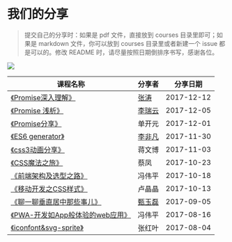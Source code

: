 # 我们的分享

>提交自己的分享时：如果是 pdf 文件，直接放到 courses 目录里即可；如果是 markdown 文件，你可以放到 courses 目录里或者新建一个 issue 都是可以的。修改 README 时，请尽量按照日期倒排序书写，感谢各位。

![](https://user-images.githubusercontent.com/1744713/33865765-2ce57ebe-df2e-11e7-9377-4eb9d7cca518.png)

课程名称 | 分享者 | 分享日期
--- | --- | ---
[《Promise深入理解》](https://github.com/jdf2e/share_course/issues/1) | [张涛](https://github.com/YeaseonZhang) | 2017-12-12
[《Promise 浅析》](http://slides.com/phoebe_li/promise) | [李瑞云](https://github.com/804607269) | 2017-12-05
[《Promise分享》](./courses/Promise分享.pdf) | 单开元 | 2017-12-01
[《ES6 generator》](./courses/ES6-generator.pdf) | [李非凡](https://github.com/Franslee) | 2017-11-30
[《css3动画分享》](./courses/css3动画分享.pdf) | 蒋文博 | 2017-11-03
[《CSS魔法之旅》](./courses/CSS魔法之旅.pdf) | 蔡凤 | 2017-10-23
[《前端架构及选型之路》](./courses/前端架构及选型之路.pdf) | 冯伟平 | 2017-10-18
[《移动开发之CSS样式》](./courses/移动开发之CSS样式.pdf) | 卢晶晶 | 2017-10-13
[《聊一聊垂直居中那些事儿》](./courses/vertical.pdf) | [甄玉磊](https://github.com/zhenyulei) | 2017-09-05
[《PWA-开发如App般体验的web应用》](./courses/PWA-开发如App般体验的web应用.pdf) | 冯伟平 | 2017-08-16
[《iconfont&svg-sprite》](./courses/iconfont&svg-sprite.pdf) | 张红叶 | 2017-08-04
